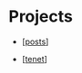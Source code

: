 # Projects

- [[posts]]
* [[tenet]]

[//begin]: # "Autogenerated link references for markdown compatibility"
[posts]: posts "Posts"
[tenet]: tenet "Tenet"
[//end]: # "Autogenerated link references"